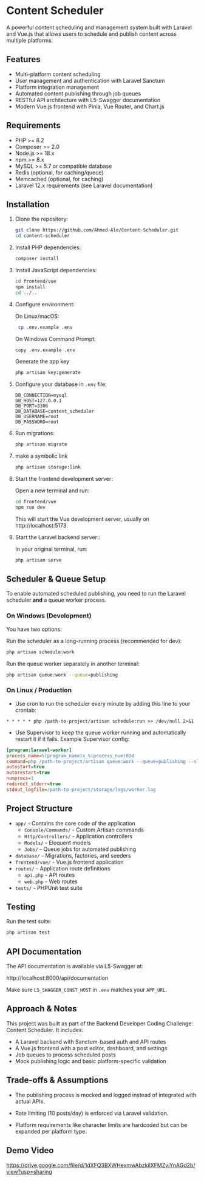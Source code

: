 # Content Scheduler

A powerful content scheduling and management system built with Laravel and Vue.js that allows users to schedule and publish content across multiple platforms.

## Features

- Multi-platform content scheduling
- User management and authentication with Laravel Sanctum
- Platform integration management
- Automated content publishing through job queues
- RESTful API architecture with L5-Swagger documentation
- Modern Vue.js frontend with Pinia, Vue Router, and Chart.js

## Requirements

- PHP >= 8.2
- Composer >= 2.0
- Node.js >= 18.x
- npm >= 8.x
- MySQL >= 5.7 or compatible database
- Redis (optional, for caching/queue)
- Memcached (optional, for caching)
- Laravel 12.x requirements (see Laravel documentation)

## Installation

1. Clone the repository:

    ```bash
    git clone https://github.com/Ahmed-Ale/Content-Scheduler.git
    cd content-scheduler
    ```

2. Install PHP dependencies:

    ```bash
    composer install
    ```

3. Install JavaScript dependencies:

    ```bash
    cd frontend/vue
    npm install
    cd ../..
    ```

4. Configure environment:

   On Linux/macOS:
   ```bash
    cp .env.example .env
    ```

   On Windows Command Prompt:
    ```bash
    copy .env.example .env
    ```

   Generate the app key
    ```bash
    php artisan key:generate
    ```

5. Configure your database in `.env` file:

    ```env
    DB_CONNECTION=mysql
    DB_HOST=127.0.0.1
    DB_PORT=3306
    DB_DATABASE=content_scheduler
    DB_USERNAME=root
    DB_PASSWORD=root
    ```

6. Run migrations:

    ```bash
    php artisan migrate
    ```
   
7. make a symbolic link

    ```bash
   php artisan storage:link
   ```

8. Start the frontend development server:

   Open a new terminal and run:
    ```bash
    cd frontend/vue
    npm run dev
    ```
   This will start the Vue development server, usually on http://localhost:5173.

9. Start the Laravel backend server::

   In your original terminal, run:
    ```bash
    php artisan serve
    ```

## Scheduler & Queue Setup

To enable automated scheduled publishing, you need to run the Laravel scheduler **and** a queue worker process.

### On Windows (Development)

You have two options:

Run the scheduler as a long-running process (recommended for dev):

```bash
php artisan schedule:work
```

Run the queue worker separately in another terminal:

```bash
php artisan queue:work --queue=publishing
```

### On Linux / Production

- Use cron to run the scheduler every minute by adding this line to your crontab:
```cron
* * * * * php /path-to-project/artisan schedule:run >> /dev/null 2>&1
```
- Use Supervisor to keep the queue worker running and automatically restart it if it fails. Example Supervisor config:
```ini
[program:laravel-worker]
process_name=%(program_name)s_%(process_num)02d
command=php /path-to-project/artisan queue:work --queue=publishing --sleep=3 --tries=3
autostart=true
autorestart=true
numprocs=1
redirect_stderr=true
stdout_logfile=/path-to-project/storage/logs/worker.log
```


## Project Structure

- `app/` - Contains the core code of the application
    - `Console/Commands/` - Custom Artisan commands
    - `Http/Controllers/` - Application controllers
    - `Models/` - Eloquent models
    - `Jobs/` - Queue jobs for automated publishing
- `database/` - Migrations, factories, and seeders
- `frontend/vue/` - Vue.js frontend application
- `routes/` - Application route definitions
    - `api.php` - API routes
    - `web.php` - Web routes
- `tests/` - PHPUnit test suite

## Testing

Run the test suite:

```bash
php artisan test
```

## API Documentation

The API documentation is available via L5-Swagger at:

http://localhost:8000/api/documentation

Make sure `L5_SWAGGER_CONST_HOST` in `.env` matches your `APP_URL`.

## Approach & Notes

This project was built as part of the Backend Developer Coding Challenge: Content Scheduler.
It includes:
- A Laravel backend with Sanctum-based auth and API routes
- A Vue.js frontend with a post editor, dashboard, and settings
- Job queues to process scheduled posts
- Mock publishing logic and basic platform-specific validation

## Trade-offs & Assumptions

- The publishing process is mocked and logged instead of integrated with actual APIs.

- Rate limiting (10 posts/day) is enforced via Laravel validation.

- Platform requirements like character limits are hardcoded but can be expanded per platform type.

## Demo Video
https://drive.google.com/file/d/1dXFQ3BXWHexmwAbzkilXFMZvjYnAGd2b/view?usp=sharing